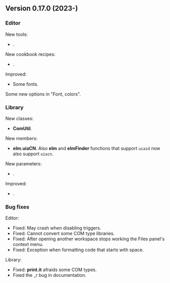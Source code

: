 ## Version 0.17.0 (2023-)

### Editor
New tools:
- .

New cookbook recipes:
- .

Improved:
- Some fonts.

Some new options in "Font, colors".

### Library
New classes:
- **ComUtil**.

New members:
- **elm.uiaCN**. Also **elm** and **elmFinder** functions that support `uiaid` now also support `uiacn`.

New parameters:
- .

Improved:
- .

### Bug fixes

Editor:
- Fixed: May crash when disabling triggers.
- Fixed: Cannot convert some COM type libraries.
- Fixed: After opening another workspace stops working the Files panel's context menu.
- Fixed: Exception when formatting code that starts with space.

Library:
- Fixed: **print.it** afraids some COM types.
- Fixed the _r bug in documentation.
